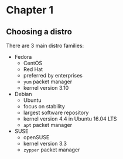 # Chapter 1
<!-- toc -->
## Choosing a distro
There are 3 main distro families:
* Fedora
    * CentOS
    * Red Hat
    * preferred by enterprises
    * `yum` packet manager
    * kernel version 3.10
* Debian
    * Ubuntu
    * focus on stability
    * largest software repository
    * kernel version 4.4 in Ubuntu 16.04 LTS
    * `apt` packet manager
* SUSE
    * openSUSE
    * kernel version 3.3
    * `zypper` packet manager